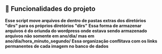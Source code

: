 ## :hammer: Funcionalidades do projeto

**Esse script move arquivos de dentro de pastas extras dos diretórios "dirs" para os próprios diretórios "dirs"**
**Essa forma de armazenar arquivos é do oriunda do wordpress onde estava sendo armazenado arquivos não somente em ano/dia/ mas em ano/dia/hora_minuto_segundo/**
**Essa organização conflitava com os links permanentes de cada imagem no banco de dados**